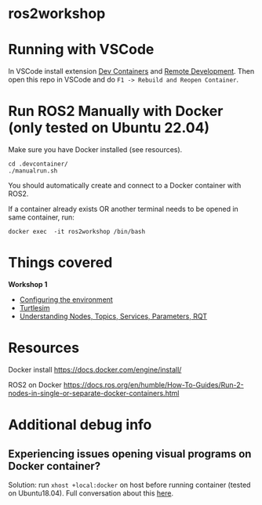 # ros2workshop

# Running with VSCode
In VSCode install extension [Dev Containers](https://marketplace.visualstudio.com/items?itemName=ms-vscode-remote.remote-containers) and [Remote Development](https://marketplace.visualstudio.com/items?itemName=ms-vscode-remote.vscode-remote-extensionpack). Then open this repo in VSCode and do `F1 -> Rebuild and Reopen Container`.

# Run ROS2 Manually with Docker (only tested on Ubuntu 22.04)

Make sure you have Docker installed (see resources).

    cd .devcontainer/
    ./manualrun.sh

You should automatically create and connect to a Docker container with ROS2.

If a container already exists OR another terminal needs to be opened in same container, run:

    docker exec  -it ros2workshop /bin/bash


# Things covered
**Workshop 1**
 - [Configuring the environment](https://docs.ros.org/en/humble/Tutorials/Beginner-CLI-Tools/Configuring-ROS2-Environment.html)
 - [Turtlesim](https://docs.ros.org/en/humble/Tutorials/Beginner-CLI-Tools/Introducing-Turtlesim/Introducing-Turtlesim.html)
 - [Understanding Nodes, Topics, Services, Parameters, RQT](https://docs.ros.org/en/humble/Tutorials/Beginner-CLI-Tools.html)


# Resources
Docker install https://docs.docker.com/engine/install/

ROS2 on Docker https://docs.ros.org/en/humble/How-To-Guides/Run-2-nodes-in-single-or-separate-docker-containers.html


# Additional debug info

## Experiencing issues opening visual programs on Docker container?
Solution: run `xhost +local:docker` on host before running container (tested on Ubuntu18.04). Full conversation about this [here](https://github.com/JanezCim/ros2workshop/issues/1).